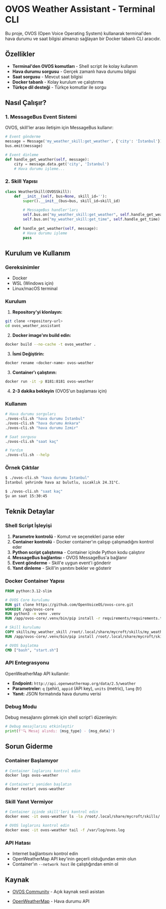 ﻿# OVOS Weather Assistant - Terminal CLI

Bu proje, OVOS (Open Voice Operating System) kullanarak terminal'den hava durumu ve saat bilgisi almanızı sağlayan bir Docker tabanlı CLI aracıdır.

## Özellikler

- **Terminal'den OVOS komutları** - Shell script ile kolay kullanım
- **Hava durumu sorgusu** - Gerçek zamanlı hava durumu bilgisi
- **Saat sorgusu** - Mevcut saat bilgisi
- **Docker tabanlı** - Kolay kurulum ve çalıştırma
- **Türkçe dil desteği** - Türkçe komutlar ile sorgu



## Nasıl Çalışır?



### 1. MessageBus Event Sistemi

OVOS, skill'ler arası iletişim için MessageBus kullanır:

```python
# Event gönderme
message = Message('my_weather_skill:get_weather', {'city': 'İstanbul'})
bus.emit(message)

# Event dinleme
def handle_get_weather(self, message):
    city = message.data.get('city', 'İstanbul')
    # Hava durumu işleme...
```

### 2. Skill Yapısı

```python
class WeatherSkill(OVOSSkill):
    def __init__(self, bus=None, skill_id=''):
        super().__init__(bus=bus, skill_id=skill_id)
        
        # MessageBus handler'ları
        self.bus.on("my_weather_skill:get_weather", self.handle_get_weather)
        self.bus.on("my_weather_skill:get_time", self.handle_get_time)
    
    def handle_get_weather(self, message):
        # Hava durumu işleme
        pass
```

## Kurulum ve Kullanım

### Gereksinimler

- Docker
- WSL (Windows için)
- Linux/macOS terminal

### Kurulum

1. **Repository'yi klonlayın:**
```bash
git clone <repository-url>
cd ovos_weather_assistant
```

2. **Docker image'ını build edin:**
```bash
docker build --no-cache -t ovos_weather .
```

3. **İsmi Değiştirin:**
```bash
docker rename <docker-name> ovos-weather
```
3. **Container'ı çalıştırın:**
```bash
docker run -it -p 8181:8181 ovos-weather
```

4. **2-3 dakika bekleyin** (OVOS'un başlaması için)

### Kullanım

```bash
# Hava durumu sorguları
./ovos-cli.sh "hava durumu İstanbul"
./ovos-cli.sh "hava durumu Ankara"
./ovos-cli.sh "hava durumu İzmir"

# Saat sorgusu
./ovos-cli.sh "saat kaç"

# Yardım
./ovos-cli.sh --help
```

### Örnek Çıktılar

```bash
$ ./ovos-cli.sh "hava durumu İstanbul"
İstanbul şehrinde hava az bulutlu, sıcaklık 24.31°C.

$ ./ovos-cli.sh "saat kaç"
Şu an saat 15:30:45
```

## Teknik Detaylar

### Shell Script İşleyişi

1. **Parametre kontrolü** - Komut ve seçenekleri parse eder
2. **Container kontrolü** - Docker container'ın çalışıp çalışmadığını kontrol eder
3. **Python script çalıştırma** - Container içinde Python kodu çalıştırır
4. **MessageBus bağlantısı** - OVOS MessageBus'a bağlanır
5. **Event gönderme** - Skill'e uygun event'i gönderir
6. **Yanıt dinleme** - Skill'in yanıtını bekler ve gösterir

### Docker Container Yapısı

```dockerfile
FROM python:3.12-slim

# OVOS Core kurulumu
RUN git clone https://github.com/OpenVoiceOS/ovos-core.git
WORKDIR /app/ovos-core
RUN python3 -m venv .venv
RUN /app/ovos-core/.venv/bin/pip install -r requirements/requirements.txt

# Skill kurulumu
COPY skills/my_weather_skill /root/.local/share/mycroft/skills/my_weather_skill.skill/
RUN /app/ovos-core/.venv/bin/pip install /root/.local/share/mycroft/skills/my_weather_skill.skill

# OVOS başlatma
CMD ["bash", "start.sh"]
```

### API Entegrasyonu

OpenWeatherMap API kullanılır:
- **Endpoint:** `http://api.openweathermap.org/data/2.5/weather`
- **Parametreler:** `q` (şehir), `appid` (API key), `units` (metric), `lang` (tr)
- **Yanıt:** JSON formatında hava durumu verisi


### Debug Modu

Debug mesajlarını görmek için shell script'i düzenleyin:
```python
# Debug mesajlarını etkinleştir
print(f'🔍 Mesaj alındı: {msg_type} - {msg_data}')
```

## Sorun Giderme

### Container Başlamıyor
```bash
# Container loglarını kontrol edin
docker logs ovos-weather

# Container'ı yeniden başlatın
docker restart ovos-weather
```

### Skill Yanıt Vermiyor
```bash
# Container içinde skill'leri kontrol edin
docker exec -it ovos-weather ls -la /root/.local/share/mycroft/skills/

# OVOS loglarını kontrol edin
docker exec -it ovos-weather tail -f /var/log/ovos.log
```

### API Hatası
- Internet bağlantısını kontrol edin
- OpenWeatherMap API key'inin geçerli olduğundan emin olun
- Container'ın `--network host` ile çalıştığından emin ol


## Kaynak

- [OVOS Community](https://github.com/OpenVoiceOS) - Açık kaynak sesli asistan

- [OpenWeatherMap](https://openweathermap.org/) - Hava durumu API


